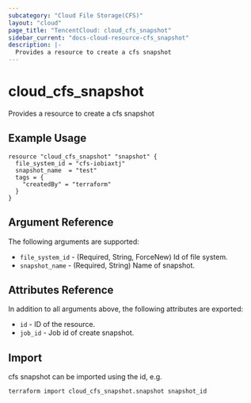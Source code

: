 ```yaml
---
subcategory: "Cloud File Storage(CFS)"
layout: "cloud"
page_title: "TencentCloud: cloud_cfs_snapshot"
sidebar_current: "docs-cloud-resource-cfs_snapshot"
description: |-
  Provides a resource to create a cfs snapshot
---
```


# cloud_cfs_snapshot

Provides a resource to create a cfs snapshot

## Example Usage

```hcl
resource "cloud_cfs_snapshot" "snapshot" {
  file_system_id = "cfs-iobiaxtj"
  snapshot_name  = "test"
  tags = {
    "createdBy" = "terraform"
  }
}
```

## Argument Reference

The following arguments are supported:

* `file_system_id` - (Required, String, ForceNew) Id of file system.
* `snapshot_name` - (Required, String) Name of snapshot.

## Attributes Reference

In addition to all arguments above, the following attributes are exported:

* `id` - ID of the resource.
* `job_id` - Job id of create snapshot.


## Import

cfs snapshot can be imported using the id, e.g.

```
terraform import cloud_cfs_snapshot.snapshot snapshot_id
```

